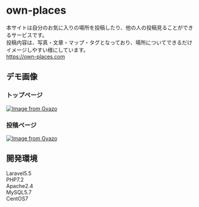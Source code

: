 # own-places
本サイトは自分のお気に入りの場所を投稿したり、他の人の投稿見ることができるサービスです。<br>
投稿内容は、写真・文章・マップ・タグとなっており、場所についてできるだけイメージしやすい様にしています。<br>
https://own-places.com<br>

## デモ画像
### トップページ
[![Image from Gyazo](https://i.gyazo.com/31d69745771731aa8a17124ae18abe52.png)](https://gyazo.com/31d69745771731aa8a17124ae18abe52)

### 投稿ページ
[![Image from Gyazo](https://i.gyazo.com/5fc166c58b4753bc67e8e7ab5c2ce9d7.png)](https://gyazo.com/5fc166c58b4753bc67e8e7ab5c2ce9d7)

## 開発環境
Laravel5.5<br>
PHP7.2<br>
Apache2.4<br>
MySQL5.7<br>
CentOS7<br>

